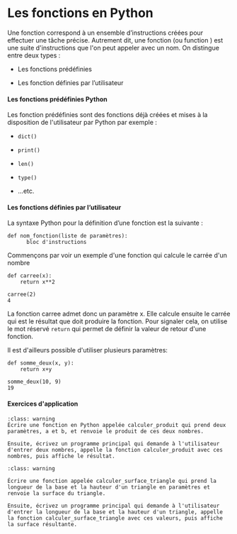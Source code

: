 # Les fonctions en Python

Une fonction correspond à un ensemble d’instructions créées pour effectuer une tâche précise. Autrement dit, une fonction (ou function ) est une suite d'instructions que l'on peut appeler avec un nom. On distingue entre deux types :

- Les fonctions prédéfinies 

- Les fonction définies par l’utilisateur



#### Les fonctions prédéfinies Python

Les fonction prédéfinies sont des fonctions déjà créées et mises à la disposition de l'utilisateur par Python par exemple :

- `dict()`

- `print()`

- `len()`

- `type()`

- ...etc.


#### Les fonctions définies par l’utilisateur


La syntaxe Python pour la définition d’une fonction est la suivante :

```
def nom_fonction(liste de paramètres):
      bloc d'instructions
```

Commençons par voir un exemple d'une fonction qui calcule le carrée d'un nombre

``` 
def carree(x):
    return x**2
```

```
carree(2)
4
```

La fonction carree admet donc un paramètre x. Elle calcule ensuite le carrée qui est le résultat que doit produire la fonction. Pour signaler cela, on utilise le mot réservé `return` qui permet de définir la valeur de retour d'une fonction.

Il est d'ailleurs possible d'utiliser plusieurs paramètres:


```
def somme_deux(x, y):
    return x+y
```

```
somme_deux(10, 9)
19
```

#### Exercices d'application

```{admonition} Exercice
:class: warning
Écrire une fonction en Python appelée calculer_produit qui prend deux paramètres, a et b, et renvoie le produit de ces deux nombres. 

Ensuite, écrivez un programme principal qui demande à l'utilisateur d'entrer deux nombres, appelle la fonction calculer_produit avec ces nombres, puis affiche le résultat.
```


```{admonition} Exercice
:class: warning

Écrire une fonction appelée calculer_surface_triangle qui prend la longueur de la base et la hauteur d'un triangle en paramètres et renvoie la surface du triangle.

Ensuite, écrivez un programme principal qui demande à l'utilisateur d'entrer la longueur de la base et la hauteur d'un triangle, appelle la fonction calculer_surface_triangle avec ces valeurs, puis affiche la surface résultante.
```

